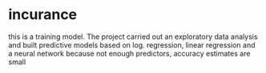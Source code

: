 # incurance
this is a training model. The project carried out an exploratory data analysis and built predictive models based on log. regression, linear regression and a neural network
because not enough predictors, accuracy estimates are small
